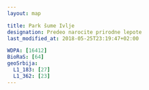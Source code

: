 ```yaml
---
layout: map

title: Park šume Ivlje
designation: Predeo narocite prirodne lepote
last_modified_at: 2018-05-25T23:19:47+02:00

WDPA: [16412]
BioRaS: [64]
geoSrbija:
  L1_183: [27]
  L1_362: [23]
---
```

